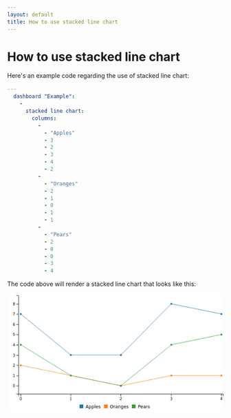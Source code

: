 ```yaml
---
layout: default
title: How to use stacked line chart
---
```


# How to use stacked line chart
Here's an example code regarding the use of stacked line chart: 

```yaml
---
  dashboard "Example": 
    - 
      stacked line chart: 
        columns: 
          - 
            - "Apples"
            - 3
            - 2
            - 3
            - 4
            - 2
          - 
            - "Oranges"
            - 2
            - 1
            - 0
            - 1
            - 1
          - 
            - "Pears"
            - 2
            - 0
            - 0
            - 3
            - 4

```
The code above will render a stacked line chart that looks like this:

![](../screenshots/stacked_line_chart.png)
